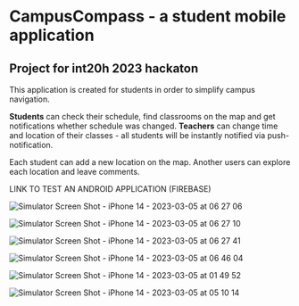 # CampusCompass - a student mobile application

## Project for int20h 2023 hackaton

This application is created for students in order to simplify campus navigation. 

**Students** can check their schedule, find classrooms on the map and get notifications whether schedule was changed. **Teachers** can change time and location of their classes - all students will be instantly notified via push-notification.

Each student can add a new location on the map. Another users can explore each location and leave comments.

LINK TO TEST AN ANDROID APPLICATION (FIREBASE)


![Simulator Screen Shot - iPhone 14 - 2023-03-05 at 06 27 06](https://user-images.githubusercontent.com/55760070/222942098-96597a22-5dd4-4c3e-8b99-0b6e647a77a7.png)

![Simulator Screen Shot - iPhone 14 - 2023-03-05 at 06 27 10](https://user-images.githubusercontent.com/55760070/222942101-dd6ce39f-07d6-4864-8e47-a0cfdf434096.png)

![Simulator Screen Shot - iPhone 14 - 2023-03-05 at 06 27 41](https://user-images.githubusercontent.com/55760070/222942107-5de1d6de-f41b-4407-85e9-40b50dd87e02.png)

![Simulator Screen Shot - iPhone 14 - 2023-03-05 at 06 46 04](https://user-images.githubusercontent.com/55760070/222942173-2fa866bc-b3a5-4c1b-bfca-1bbdea3c0d4b.png)

![Simulator Screen Shot - iPhone 14 - 2023-03-05 at 01 49 52](https://user-images.githubusercontent.com/55760070/222942193-91e85f60-0f25-408e-9f03-344217ecaf8a.png)

![Simulator Screen Shot - iPhone 14 - 2023-03-05 at 05 10 14](https://user-images.githubusercontent.com/55760070/222942108-c1e42964-9be8-4fdb-b34c-4dabdb178c5c.png)
